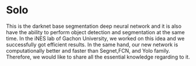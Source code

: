 # Solo
This is the darknet base segmentation deep neural network and it is also have the ability to perform object detection and segmentation at the same time. In the iNES lab of Gachon University, we worked on this idea and we successfully got efficient results. In the same hand, our new network is computationally better and faster than Segnet,FCN, and Yolo family. Therefore, we would like to share all the essential knowledge regarding to it. 
